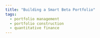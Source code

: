 ```yaml
---
title: "Building a Smart Beta Portfolio"
tags:
  - portfolio management
  - portfolio construction
  - quantitative finance
---
```


